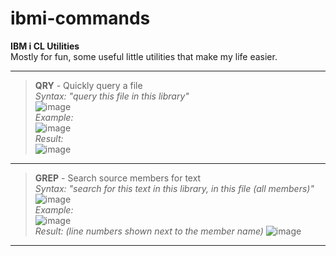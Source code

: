 # ibmi-commands
<b>IBM i CL Utilities</b>  
Mostly for fun, some useful little utilities that make my life easier.
<hr>  

> <b>QRY</b> - Quickly query a file  
<i>Syntax: "query this file in this library"</i>  <br> ![image](https://github.com/chasetimmons/ibmi-commands/assets/38573434/8a4d79e7-2b7e-4be7-b007-3deeb0dd5441) <br>
<i>Example:</i> <br> ![image](https://github.com/chasetimmons/ibmi-commands/assets/38573434/7d4ec7dd-82be-42f6-90f5-2333f1d66611) <br>
<i>Result:</i>  <br> ![image](https://github.com/chasetimmons/ibmi-commands/assets/38573434/f13b4628-6550-4c47-8fe3-a0928b8fdd04)
<hr>  

> <b>GREP</b> - Search source members for text  
<i>Syntax: "search for this text in this library, in this file (all members)"</i>  <br> ![image](https://github.com/chasetimmons/ibmi-commands/assets/38573434/39fb7d5d-f3eb-4f11-91ab-1272b295ea52) <br>
<i>Example:</i> <br> ![image](https://github.com/chasetimmons/ibmi-commands/assets/38573434/a4cab734-e1b1-4728-b581-b9b8a64a417c) <br>
<i>Result: (line numbers shown next to the member name)</i> ![image](https://github.com/chasetimmons/ibmi-commands/assets/38573434/2e577ed3-b34b-41aa-9f3a-8e9c182393e4)
<hr>  
